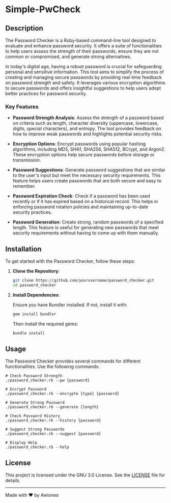 # Simple-PwCheck

## Description

The Password Checker is a Ruby-based command-line tool designed to evaluate and enhance password security. It offers a suite of functionalities to help users assess the strength of their passwords, ensure they are not common or compromised, and generate strong alternatives.

In today's digital age, having a robust password is crucial for safeguarding personal and sensitive information. This tool aims to simplify the process of creating and managing secure passwords by providing real-time feedback on password strength and safety. It leverages various encryption algorithms to secure passwords and offers insightful suggestions to help users adopt better practices for password security.

### Key Features

- **Password Strength Analysis**: Assess the strength of a password based on criteria such as length, character diversity (uppercase, lowercase, digits, special characters), and entropy. The tool provides feedback on how to improve weak passwords and highlights potential security risks.

- **Encryption Options**: Encrypt passwords using popular hashing algorithms, including MD5, SHA1, SHA256, SHA512, BCrypt, and Argon2. These encryption options help secure passwords before storage or transmission.

- **Password Suggestions**: Generate password suggestions that are similar to the user's input but meet the necessary security requirements. This feature helps users create passwords that are both secure and easy to remember.

- **Password Expiration Check**: Check if a password has been used recently or if it has expired based on a historical record. This helps in enforcing password rotation policies and maintaining up-to-date security practices.

- **Password Generation**: Create strong, random passwords of a specified length. This feature is useful for generating new passwords that meet security requirements without having to come up with them manually.

## Installation

To get started with the Password Checker, follow these steps:

1. **Clone the Repository**:

    ```bash
    git clone https://github.com/yourusername/password_checker.git
    cd password_checker
    ```

2. **Install Dependencies**:

    Ensure you have Bundler installed. If not, install it with:

    ```bash
    gem install bundler
    ```

    Then install the required gems:

    ```bash
    bundle install
    ```

## Usage

The Password Checker provides several commands for different functionalities. Use the following commands:

    # Check Password Strength
    ./password_checker.rb --pw {password}

    # Encrypt Password
    ./password_checker.rb --encrypte {type} {password}

    # Generate Strong Password
    ./password_checker.rb --generate {length}

    # Check Password History
    ./password_checker.rb --history {password}

    # Suggest Strong Passwords
    ./password_checker.rb --suggest {password}

    # Display Help
    ./password_checker.rb --help

## License

This project is licensed under the GNU 3.0 License. See the [LICENSE](LICENSE) file for details.

---

Made with ❤️ by Awiones


